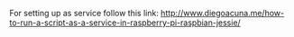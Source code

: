 For setting up as service follow this link: http://www.diegoacuna.me/how-to-run-a-script-as-a-service-in-raspberry-pi-raspbian-jessie/